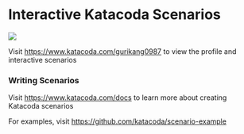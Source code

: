# Interactive Katacoda Scenarios

[![](http://shields.katacoda.com/katacoda/gurikang0987/count.svg)](https://www.katacoda.com/gurikang0987 "Get your profile on Katacoda.com")

Visit https://www.katacoda.com/gurikang0987 to view the profile and interactive scenarios

### Writing Scenarios
Visit https://www.katacoda.com/docs to learn more about creating Katacoda scenarios

For examples, visit https://github.com/katacoda/scenario-example
